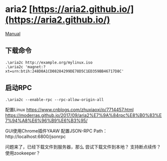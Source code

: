 # aria2 [https://aria2.github.io/](https://aria2.github.io/)
[Manual](https://aria2.github.io/manual/en/html/index.html)

## 下载命令
```
.\aria2c http://example.org/mylinux.iso
.\aria2c 'magnet:?xt=urn:btih:248D0A1CD08284299DE78D5C1ED359BB46717D8C'
```
## 启动RPC
```
.\aria2c --enable-rpc --rpc-allow-origin-all
```
配置Linux
https://www.cnblogs.com/zhuxiaoxi/p/7714457.html
https://moderras.github.io/2017/09/aria2%E7%9A%84rpc%E8%B0%83%E7%94%A8%E6%96%B9%E6%B3%95/

GUI使用Chrome插件YAAW
配置JSON-RPC Path：http://localhost:6800/jsonrpc

问题来了，已经下载文件到服务器，那么
尝试下载文件到本地？
支持断点续传？
使用zookeeper？